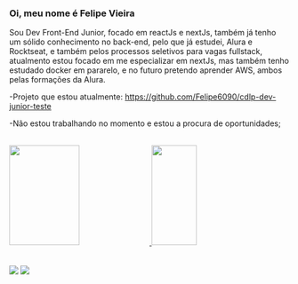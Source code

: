 ### Oi, meu nome é Felipe Vieira

Sou Dev Front-End Junior, focado em reactJs e nextJs, também já tenho um sólido conhecimento no back-end, pelo que já estudei, Alura e Rocktseat, e também pelos processos seletivos para vagas fullstack, atualmento estou focado em me especializar em nextJs, mas também tenho estudado docker em pararelo, e no futuro pretendo aprender AWS, ambos pelas formações da Alura.

-Projeto que estou atualmente: https://github.com/Felipe6090/cdlp-dev-junior-teste



-Não estou trabalhando no momento e estou a procura de oportunidades;
<br /><br />

<div>
  <a href="https://github.com/Felipe6090">
  <img height="180em" width="50%" src="https://github-readme-stats.vercel.app/api?username=Felipe6090&show_icons=true&theme=dark&include_all_commits=true&count_private=true"/>
  <img height="180em" width="40%" src="https://github-readme-stats.vercel.app/api/top-langs/?username=Felipe6090&layout=compact&langs_count=7&theme=dark"/>
</div>
  <br /><br />
  <div> 
  <a href="https://instagram.com/felipevieira962" target="_blank"><img src="https://img.shields.io/badge/-Instagram-%23E4405F?style=for-the-badge&logo=instagram&logoColor=white" target="_blank"></a>
  <a href="https://www.linkedin.com/in/felipe-borges-vieira-817a41176/" target="_blank"><img src="https://img.shields.io/badge/-LinkedIn-%230077B5?style=for-the-badge&logo=linkedin&logoColor=white" target="_blank"></a> 
</div>
